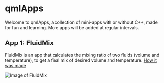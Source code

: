 # qmlApps

Welcome to qmlApps, a collection of mini-apps with or without C++, made for fun and learning. More apps will be added at regular intervals.

## App 1: FluidMix
FluidMix is an app that calculates the mixing ratio of two fluids (volume and temperature), to get a final mix of desired volume and temperature. [How it was made](https://angelsencode.com/2019/05/11/qml-mini-app-for-mixing-fluids/)

![Image of FluidMix](https://i0.wp.com/angelsencode.com/wp-content/uploads/2019/05/FluidMix_screenshot-2.png?w=350&ssl=1)
